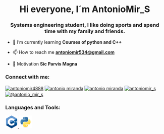 <h1 align="center">Hi everyone, I´m AntonioMir_S</h1>
<h3 align="center">Systems engineering student, I like doing sports and spend time with my family and friends.</h3>

- 🌱 I’m currently learning **Courses of python and C++**

- 📫 How to reach me **antoniomir534@gmail.com**

- 🧠 Motivation **Sic Parvis Magna**

<h3 align="left">Connect with me:</h3>
<p align="left">
<a href="https://twitter.com/antoniomir4888" target="blank"><img align="center" src="https://raw.githubusercontent.com/rahuldkjain/github-profile-readme-generator/master/src/images/icons/Social/twitter.svg" alt="antoniomir4888" height="30" width="40" /></a>
<a href="https://linkedin.com/in/antonio miranda" target="blank"><img align="center" src="https://raw.githubusercontent.com/rahuldkjain/github-profile-readme-generator/master/src/images/icons/Social/linked-in-alt.svg" alt="antonio miranda" height="30" width="40" /></a>
<a href="https://fb.com/antonio miranda" target="blank"><img align="center" src="https://raw.githubusercontent.com/rahuldkjain/github-profile-readme-generator/master/src/images/icons/Social/facebook.svg" alt="antonio miranda" height="30" width="40" /></a>
<a href="https://instagram.com/antoniomir_s" target="blank"><img align="center" src="https://raw.githubusercontent.com/rahuldkjain/github-profile-readme-generator/master/src/images/icons/Social/instagram.svg" alt="antoniomir_s" height="30" width="40" /></a>
<a href="https://www.youtube.com/c/@antonio_mir_s" target="blank"><img align="center" src="https://raw.githubusercontent.com/rahuldkjain/github-profile-readme-generator/master/src/images/icons/Social/youtube.svg" alt="@antonio_mir_s" height="30" width="40" /></a>
</p>

<h3 align="left">Languages and Tools:</h3>
<p align="left"> <a href="https://www.w3schools.com/cpp/" target="_blank" rel="noreferrer"> <img src="https://raw.githubusercontent.com/devicons/devicon/master/icons/cplusplus/cplusplus-original.svg" alt="cplusplus" width="40" height="40"/> </a> <a href="https://www.python.org" target="_blank" rel="noreferrer"> <img src="https://raw.githubusercontent.com/devicons/devicon/master/icons/python/python-original.svg" alt="python" width="40" height="40"/> </a> </p>
